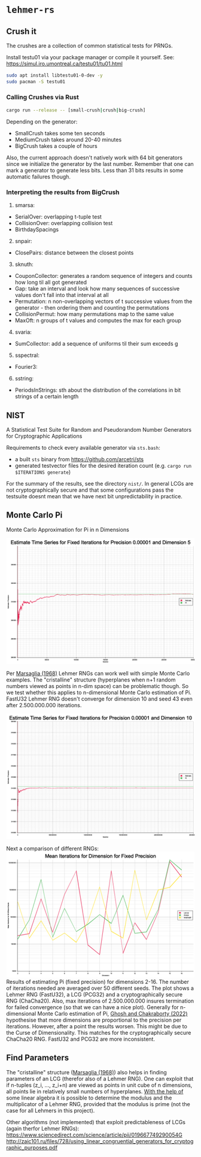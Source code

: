# `lehmer-rs`

## Crush it
The crushes are a collection of common statistical tests for PRNGs.

Install testu01 via your package manager or compile it yourself.
See: <https://simul.iro.umontreal.ca/testu01/tu01.html>
```sh
sudo apt install libtestu01-0-dev -y
sudo pacman -S testu01
```

### Calling Crushes via Rust
```sh
cargo run --release -- [small-crush|crush|big-crush]
```

Depending on the generator:
- SmallCrush takes some ten seconds
- MediumCrush takes around 20-40 minutes
- BigCrush takes a couple of hours

Also, the current approach doesn't natively work with 64 bit generators since we initialize the generator by the last number.
Remember that one can mark a generator to generate less bits.
Less than 31 bits results in some automatic failures though.

### Interpreting the results from BigCrush
1. smarsa:
  - SerialOver: overlapping t-tuple test
  - CollisionOver: overlapping collision test
  - BirthdaySpacings
2. snpair:
  - ClosePairs: distance between the closest points
3. sknuth:
  - CouponCollector: generates a random sequence of integers and counts how long til all got generated
  - Gap: take an interval and look how many sequences of successive values don't fall into that interval at all
  - Permutation: n non-overlapping vectors of t successive values from the generator - then ordering them and counting the permutations
  - CollisionPermut: how many permutations map to the same value
  - MaxOft: n groups of t values and computes the max for each group
4. svaria:
  - SumCollector: add a sequence of uniforms til their sum exceeds g
5. sspectral:
  - Fourier3:
6. sstring:
  - PeriodsInStrings: sth about the distribution of the correlations in bit strings of a certain length

## NIST
A Statistical Test Suite for Random and Pseudorandom Number Generators for Cryptographic Applications

Requirements to check every available generator via `sts.bash`:
- a built `sts` binary from https://github.com/arcetri/sts
- generated testvector files for the desired iteration count
  (e.g. `cargo run $ITERATIONS generate`)

For the summary of the results, see the directory `nist/`.
In general LCGs are not cryptographically secure and that some configurations pass the testsuite doesnt mean that we have next bit unpredictability in practice.

## Monte Carlo Pi

Monte Carlo Approximation for Pi in n Dimensions

![Fixed Iterations](./assets/MC-fixed-precion.png "time series of estimates for fixed iterations")

Per <a href="https://www.pnas.org/doi/pdf/10.1073/pnas.61.1.25">Marsaglia (1968)</a> Lehmer RNGs can work well with simple Monte Carlo examples. The "cristalline" structure (hyperplanes when n+1 random numbers viewed as points in n-dim space) can be problematic though. So we test whether this applies to n-dimensional Monte Carlo estimation of Pi. FastU32 Lehmer RNG doesn't converge for dimension 10 and seed 43 even after 2.500.000.000 iterations.

![Non Convergence](./assets/MC-non-converging.png "not converging towards pi after 2.500.000.000 iterations")

Next a comparison of different RNGs:
![Dimensions](./assets/MC-dimension-comparison.png "mean iterations per dimension")
Results of estimating Pi (fixed precision) for dimensions 2-16. The number of iterations needed are averaged over 50 different seeds. The plot shows a Lehmer RNG (FastU32), a LCG (PCG32) and a cryptographically secure RNG (ChaCha20). Also, max iterations of 2.500.000.000 insures termination for failed convergence (so that we can have a nice plot).
Generally for n-dimensional Monte Carlo estimation of Pi, <a href="10.13140/RG.2.2.16276.17286">Ghosh and Chakraborty (2022)</a> hypothesise that more dimensions are proportional to the precision per iterations. However, after a point the results worsen. This might be due to the Curse of Dimensionality. This matches for the cryptographically secure ChaCha20 RNG. FastU32 and PCG32 are more inconsistent.

## Find Parameters

The "cristalline" structure (<a href="https://www.pnas.org/doi/pdf/10.1073/pnas.61.1.25">Marsaglia (1968)</a>) also helps in finding parameters of an LCG (therefor also of a Lehmer RNG).
One can exploit that if n-tuples (z_i, ..., z_i+n) are viewed as points in unit cube of n dimensions, all points lie in relatively small numbers of hyperplanes. <a href="https://srmore.io/posts/breaking-linear-congruential-generator/
">With the help of</a> some linear algebra it is possible to determine the modulus and the multiplicator of a Lehmer RNG, provided that the modulus is prime (not the case for all Lehmers in this project).

Other algorithms (not implemented) that exploit predictableness of LCGs (again therfor Lehmer RNGs):
https://www.sciencedirect.com/science/article/pii/019667749290054G
http://zaic101.ru/files/728/using_linear_congruential_generators_for_cryptographic_purposes.pdf
